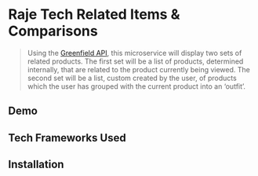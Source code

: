 # Raje Tech Related Items & Comparisons
> Using the [Greenfield API](https://gist.github.com/teddim/e9b76cd5b4fb617afeb6dfb65796d416#file-products_api-md), this microservice will display two sets of related products. The first set will be a list of products, determined internally, that are related to the product currently being viewed. The second set will be a list, custom created by the user, of products which the user has grouped with the current product into an ‘outfit’.
## Demo
## Tech Frameworks Used
## Installation
